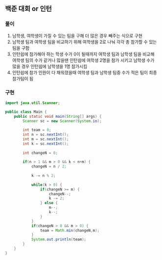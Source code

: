 ## 백준 대회 or 인턴

### 풀이 
1. 남학생, 여학생이 가질 수 있는 팀을 구해 더 많은 경우 빼주는 식으로 구현
2. 남학생 팀과 여학생 팀을 비교하기 위해 여학생을 2로 나눠 각각 총 참가할 수 있는 팀을 구함
3. 인턴쉽에 참가해야 하는 학생 수가 0이 될때까지 여학생 팀과 남학생 팀을 비교해 여학생 팀의 수가 같거나 많을땐 인턴쉽에 여학생 2명을 참가 시키고 남학생 수가 많을 경우 인턴쉽에 남학생을 1명 참가시킴
4. 인턴쉽에 참가 인원이 다 채워졌을때 여학생 팀과 남학생 팀중 수가 적은 팀이 최종 참가팀이 됨


### 구현
```java
import java.util.Scanner;

public class Main {
    public static void main(String[] args) {
        Scanner sc = new Scanner(System.in);
        
        int team = 0;
        int n = sc.nextInt();
        int m = sc.nextInt();
        int k = sc.nextInt();
        
        int changeN = 0;
        
        if(n > 1 && m > 0 && k < n+m) {
            changeN = n / 2;
            
            k -= n % 2;
            
            while(k > 0) {
                if(changeN >= m) {
                    changeN--;
                    k -= 2;
                } else {
                    m--;
                    k--;
                }
            }
            if(changeN > 0 && m > 0) {
                team = Math.min(changeN,m);
            }
            System.out.println(team);
        }
    }
}
```
